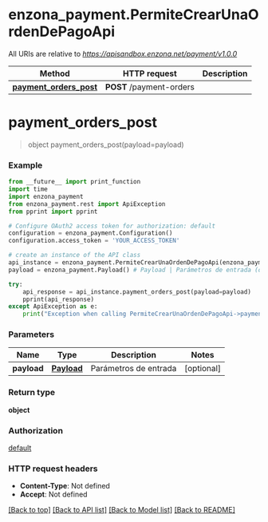 # enzona_payment.PermiteCrearUnaOrdenDePagoApi

All URIs are relative to *https://apisandbox.enzona.net/payment/v1.0.0*

Method | HTTP request | Description
------------- | ------------- | -------------
[**payment_orders_post**](PermiteCrearUnaOrdenDePagoApi.md#payment_orders_post) | **POST** /payment-orders | 


# **payment_orders_post**
> object payment_orders_post(payload=payload)



### Example
```python
from __future__ import print_function
import time
import enzona_payment
from enzona_payment.rest import ApiException
from pprint import pprint

# Configure OAuth2 access token for authorization: default
configuration = enzona_payment.Configuration()
configuration.access_token = 'YOUR_ACCESS_TOKEN'

# create an instance of the API class
api_instance = enzona_payment.PermiteCrearUnaOrdenDePagoApi(enzona_payment.ApiClient(configuration))
payload = enzona_payment.Payload() # Payload | Parámetros de entrada (optional)

try:
    api_response = api_instance.payment_orders_post(payload=payload)
    pprint(api_response)
except ApiException as e:
    print("Exception when calling PermiteCrearUnaOrdenDePagoApi->payment_orders_post: %s\n" % e)
```

### Parameters

Name | Type | Description  | Notes
------------- | ------------- | ------------- | -------------
 **payload** | [**Payload**](Payload.md)| Parámetros de entrada | [optional] 

### Return type

**object**

### Authorization

[default](../README.md#default)

### HTTP request headers

 - **Content-Type**: Not defined
 - **Accept**: Not defined

[[Back to top]](#) [[Back to API list]](../README.md#documentation-for-api-endpoints) [[Back to Model list]](../README.md#documentation-for-models) [[Back to README]](../README.md)


